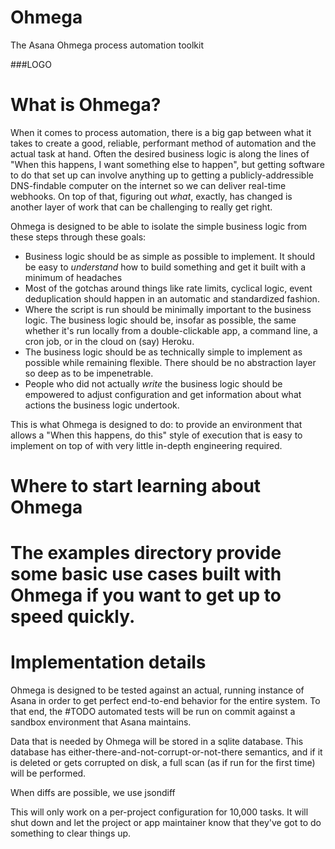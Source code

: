 # Ohmega
The Asana Ohmega process automation toolkit

###LOGO

# What is Ohmega?

When it comes to process automation, there is a big gap between what it takes to create a good, reliable, performant method of automation and the actual task at hand. Often the desired business logic is along the lines of "When this happens, I want something else to happen", but getting software to do that set up can involve anything up to getting a publicly-addressible DNS-findable computer on the internet so we can deliver real-time webhooks. On top of that, figuring out *what*, exactly, has changed is another layer of work that can be challenging to really get right.

Ohmega is designed to be able to isolate the simple business logic from these steps through these goals:

* Business logic should be as simple as possible to implement. It should be easy to *understand* how to build something and get it built with a minimum of headaches
* Most of the gotchas around things like rate limits, cyclical logic, event deduplication should happen in an automatic and standardized fashion.
* Where the script is run should be minimally important to the business logic. The business logic should be, insofar as possible, the same whether it's run locally from a double-clickable app, a command line, a cron job, or in the cloud on (say) Heroku.
* The business logic should be as technically simple to implement as possible while remaining flexible. There should be no abstraction layer so deep as to be impenetrable.
* People who did not actually *write* the business logic should be empowered to adjust configuration and get information about what actions the business logic undertook.

This is what Ohmega is designed to do: to provide an environment that allows a "When this happens, do this" style of execution that is easy to implement on top of with very little in-depth engineering required.

# Where to start learning about Ohmega

# The examples directory provide some basic use cases built with Ohmega if you want to get up to speed quickly.

# Implementation details

Ohmega is designed to be tested against an actual, running instance of Asana in order to get perfect end-to-end behavior for the entire system. To that end, the #TODO automated tests will be run on commit against a sandbox environment that Asana maintains.

Data that is needed by Ohmega will be stored in a sqlite database. This database has either-there-and-not-corrupt-or-not-there semantics, and if it is deleted or gets corrupted on disk, a full scan (as if run for the first time) will be performed.

When diffs are possible, we use jsondiff

This will only work on a per-project configuration for 10,000 tasks. It will shut down and let the project or app maintainer know that they've got to do something to clear things up.

